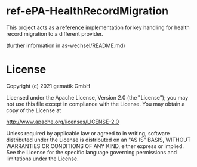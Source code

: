 # ref-ePA-HealthRecordMigration

This project acts as a reference implementation for key handling for health record migration to a different provider.

(further information in as-wechsel/README.md)
# License

Copyright (c) 2021 gematik GmbH

Licensed under the Apache License, Version 2.0 (the "License"); you may not use this file except in compliance with the License. You may obtain a copy of the License at

http://www.apache.org/licenses/LICENSE-2.0

Unless required by applicable law or agreed to in writing, software distributed under the License is distributed on an "AS IS" BASIS, WITHOUT WARRANTIES OR CONDITIONS OF ANY KIND, either express or implied. See the License for the specific language governing permissions and limitations under the License.
